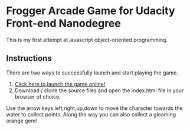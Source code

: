 # Frogger Arcade Game for Udacity Front-end Nanodegree
This is my first attempt at javascript object-oriented programming.

## Instructions
There are two ways to successfully launch and start playing the game.
1. [Click here to launch the game online!](https://infiniteerrors.github.io/Project3_FroggerGame/)
2. Download / clone the source files and open the index.html file in your browser of choice.

Use the arrow keys left,right,up,down to move the character towards the water to collect points. Along the way you can also collect a gleaming orange gem!
